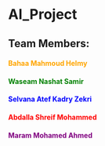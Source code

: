 # AI_Project
## Team Members:
#### <span style="color: orange;">Bahaa Mahmoud Helmy</span>  
#### <span style="color: green;">Waseam Nashat Samir</span>  
#### <span style="color: blue;">Selvana Atef Kadry Zekri</span>  
#### <span style="color: red;">Abdalla Shreif Mohammed</span>  
#### <span style="color: purple;">Maram Mohamed Ahmed</span>
